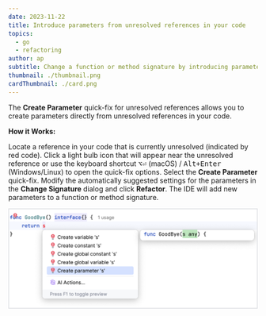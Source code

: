 ```yaml
---
date: 2023-11-22
title: Introduce parameters from unresolved references in your code
topics:
  - go
  - refactoring
author: ap
subtitle: Change a function or method signature by introducing parameters directly from unresolved references
thumbnail: ./thumbnail.png
cardThumbnail: ./card.png
---
```


The **Create Parameter** quick-fix for unresolved references allows you to create parameters directly from unresolved references in your code.

**How it Works:**

Locate a reference in your code that is currently unresolved (indicated by red code). Click a light bulb icon that will appear near the unresolved reference or use the keyboard shortcut <kbd>⌥⏎</kbd> (macOS) / <kbd>Alt+Enter</kbd> (Windows/Linux) to open the quick-fix options. Select the **Create Parameter** quick-fix. Modify the automatically suggested settings for the parameters in the **Change Signature** dialog and click **Refactor**. The IDE will add new parameters to a function or method signature.

<img src="screenshot.png" alt="Code coverage for applications" title="Code coverage for applications" width="706"/>
